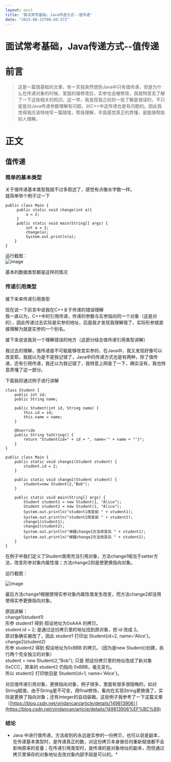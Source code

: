 ```yaml
---
layout: post
title: '面试常考基础，Java传递方式--值传递'
date: "2025-08-22T00:40:37Z"
---
```

面试常考基础，Java传递方式--值传递
====================

前言
==

> 这是一篇很基础的文章，有一天我突然想到Java中只有值传递，但是为什么在传递对象的时候，里面的值修改后，实参也会被修改，我就特意去了解了一下这些相关的知识。这一学，我发现我之前的一些了解是错误的，不只是是对Java传递参数理解有问题，对C++中这传递也是有问题的。因此我觉得我应该特地写一篇随笔，帮我理解，毕竟感觉真正的弄懂，是能够帮助别人理解。

正文
==

值传递
---

### 简单的基本类型

关于值传递基本类型我就不过多叙述了，感觉有点像水字数一样。  
就简单举个例子过一下

    public class Main {
         public static void change(int a){
             a = 2;
         }
         public static void main(String[] args) {
             int a = 1;
             change(a);
             System.out.println(a);
        }
    }
    

运行截图：  
![image](https://img2024.cnblogs.com/blog/3388666/202508/3388666-20250821112729730-549893756.png)

基本的数据类型都是这样的情况

### 传递引用类型

接下来来传递引用类型

现在说一下前言中说我在C++关于传递的错误理解  
我一直以为，C++中的引用传递，传递的参数与实参指向同一个对象（这是对的），因此传递过去实际是实参的地址，后面我才发现我理解错了，实际形参就直接理解为就是实参的一个别名。

接下来说说我另一个理解错误的地方（这部分结合值传递引用类型讲解）

我过去的理解，值传递是不可能能够改变实参的，在Java中，我又发现好像可以改变耶，我就以为是不是我记错了，Java中的传递方式也是有两种，除了值传递，还有引用传递，我还以为我记错了，我特意上网查了一下，确实没有，我也特意弄懂了这一部分。

下面我将通过例子进行讲解

    class Student {
        public int id;
        public String name;
    
        public Student(int id, String name) {
            this.id = id;
            this.name = name;
        }
    
        @Override
        public String toString() {
            return "Student{id=" + id + ", name='" + name + "'}";
        }
    }
    
    public class Main {
        public static void change1(Student student) {
            student.id = 2;
        }
    
        public static void change2(Student student) {
            student=new Student(2,"Bob");
        }
    
        public static void main(String[] args) {
            Student student1 = new Student(1, "Alice");
            Student student2 = new Student(1, "Alice");
            System.out.println("student1改变前 " + student1);
            System.out.println("student2改变前 " + student2);
            change1(student1);
            change2(student2);
            System.out.println("根据change1方法改变后 " + student1);
            System.out.println("根据change2方法改变后 " + student2);
        }
    }
    

在例子中我们定义了Student类用充当引用对象，方法change1相当于setter方法，改变形参对象内属性值；方法change2则是使更换指向对象。

运行截图：

![image](https://img2024.cnblogs.com/blog/3388666/202508/3388666-20250821142546086-1007931854.png)

最后方法change1根据使得实参对象内属性值发生改变，而方法change2却没用使得实参更换指向对象。

原因讲解：  
change1(student1)  
形参 student1 得到 假设地址为0xAAA 的拷贝。  
student.id = 2; 是通过这份拷贝里的地址找到原对象，把 id 改成 2。  
原对象确实被改了，因此 student1 打印出 Student{id=2, name='Alice'}。  
change2(student2)  
形参 student2 得到 假设地址为0xBBB 的拷贝。（因为是new Student()创建，执行两个完全独立的对象）  
student = new Student(2,"Bob"); 只是 把这份拷贝里的地址改成了新对象 0xCCC，原来的 student2 仍指向 0xBBB，毫无变化。  
所以 student2 打印依旧是 Student{id=1, name='Alice'}。

对应值传递引用对象，更换指向对象，例子很多，里面有很多很隐晦的，如对String赋值，由于String是不可变，用final修饰，看向在实现String更换值了，实际是更换了指向对象；还有Integer的自动装箱，这些例子我参考了一下这篇文章（[https://blog.csdn.net/yiridancan/article/details/149813906）](https://blog.csdn.net/yiridancan/article/details/149813906%EF%BC%89)

### 结论

*   Java 中进行值传递，方法收到的永远是实参的一份拷贝，也可以说是副本，在传递基本类型时，是传递真正的数，对这份拷贝本身做任何重新赋值都不会影响原来的变量；在传递引用类型时，是传递的是对象地址的副本，而但通过拷贝里保存的对象地址去改对象内部字段是可以的。\*